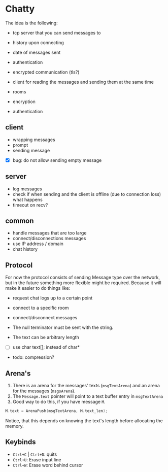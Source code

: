 # Chatty
The idea is the following:
- tcp server that you can send messages to
- history upon connecting
- date of messages sent
- authentication
- encrypted communication (tls?)
- client for reading the messages and sending them at the same time

- rooms
- encryption
- authentication

## client
- wrapping messages
- prompt
- sending message
- [x] bug: do not allow sending empty message

## server
- log messages
- check if when sending and the client is offline (due to connection loss) what happens
- timeout on recv?

## common
- handle messages that are too large
- connect/disconnections messages
- use IP address / domain
- chat history

## Protocol
For now the protocol consists of sending Message type over the network, but in the future something
more flexible might be required.  Because it will make it easier to do things like:
- request chat logs up to a certain point
- connect to a specific room
- connect/disconnect messages

- The null terminator must be sent with the string.
- The text can be arbitrary length
- [ ] use char text[]; instead of char*

- todo: compression?

## Arena's
1. There is an arena for the messages' texts (`msgTextArena`) and an arena for the messages
   (`msgsArena`).
2. The `Message.text` pointer will point to a text buffer entry in `msgTextArena`
3. Good way to do this, if you have message `M`.
```c
M.text = ArenaPush(msgTextArena, M.text_len);
```
Notice, that this depends on knowing the text's length before allocating the memory.


## Keybinds
- `Ctrl+C` | `Ctrl+D`: quits
- `Ctrl+U`: Erase input line
- `Ctrl+W`: Erase word behind cursor

